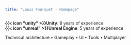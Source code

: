 ```yaml
---
title: "Louis Fourquet - Homepage"
---
```


**{{< icon "unity" >}}Unity**: 8 years of experience  
**{{< icon "unreal" >}}Unreal Engine**: 5 years of experience

Technical architecture • Gameplay • UI • Tools • Multiplayer